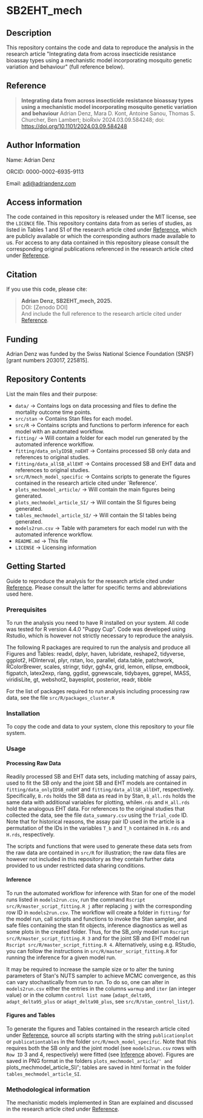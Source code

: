 # SB2EHT_mech

## Description
This repository contains the code and data to reproduce the analysis in the research article "Integrating data from across insecticide resistance bioassay types using a mechanistic model incorporating mosquito genetic variation and behaviour" (full reference below).

## Reference
> **Integrating data from across insecticide resistance bioassay types using a mechanistic model incorporating mosquito genetic variation and behaviour**
> Adrian Denz, Mara D. Kont, Antoine Sanou, Thomas S. Churcher, Ben Lambert; 
> bioRxiv 2024.03.09.584248; doi: https://doi.org/10.1101/2024.03.09.584248 

## Author Information
Name: Adrian Denz

ORCID: 0000-0002-6935-9113

Email: adi@adriandenz.com 

## Access information
The code contained in this repository is released under the MIT license, see the `LICENCE` file.
This repository contains data from as series of studies, as listed in Tables 1 and S1 of the research article cited under [Reference](#Reference), which are publicly available or which the corresponding authors made available to us. For access to any data contained in this repository please consult the corresponding original publications referenced in the research article cited under [Reference](#Reference). 

## Citation
If you use this code, please cite:
> **Adrian Denz, SB2EHT_mech, 2025.**  
> DOI: [Zenodo DOI]  
> And include the full reference to the research article cited under [Reference](#Reference).

## Funding
Adrian Denz was funded by the Swiss National Science Foundation (SNSF) [grant numbers 203017, 225815].

## Repository Contents
List the main files and their purpose:
- `data/` → Contains logs on data processing and files to define the mortality outcome time points.
- `src/stan` → Contains Stan files for each model.
- `src/R` → Contains scripts and functions to perform inference for each model with an automated workflow.
- `fitting/` → Will contain a folder for each model run generated by the automated inference worklflow.
- `fitting/data_onlyIDSB_noEHT` → Contains processed SB only data and references to original studies.
- `fitting/data_allSB_allEHT` → Contains processed SB and EHT data and references to original studies.
- `src/R/mech_model_specific` → Contains scripts to generate the figures contained in the research article cited under `Reference'.
- `plots_mechmodel_article/` → Will contain the main figures being generated.
- `plots_mechmodel_article_SI/` → Will contain the SI figures being generated.
- `tables_mechmodel_article_SI/` → Will contain the SI tables being generated.
- `models2run.csv` → Table with parameters for each model run with the automated inference workflow.
- `README.md` → This file
- `LICENSE` → Licensing information

## Getting Started

Guide to reproduce the analysis for the research article cited under [Reference](#Reference). Please consult the latter for specific terms and abbreviations used here.

### Prerequisites

To run the analysis you need to have R installed on your system. All code was tested for R version 4.4.0 "Puppy Cup". Code was developed using Rstudio, which is however not strictly necessary to reproduce the analysis. 

The following R packages are required to run the analysis and produce all Figures and Tables:
readxl, dplyr, haven, lubridate, reshape2, tidyverse, ggplot2, HDInterval, plyr, rstan, loo, parallel, data.table, patchwork, RColorBrewer, scales, stringr, tidyr, ggh4x, grid, lemon, ellipse, emdbook, figpatch, latex2exp, rlang, ggdist, ggnewscale, tidybayes, ggrepel, MASS, viridisLite, gt, webshot2, bayesplot, posterior, readr, tibble

For the list of packages required to run analysis including processing raw data, see the file `src/R/packages_cluster.R`

### Installation

To copy the code and data to your system, clone this repository to your file system.


### Usage

#### Processing Raw Data

Readily processed SB and EHT data sets, including matching of assay pairs, used to fit the SB only and the joint SB and EHT models are contained in `fitting/data_onlyIDSB_noEHT` and `fitting/data_allSB_allEHT`, respectively. Specifically, `B.rds` holds the SB data as read in by Stan, `B_all.rds` holds the same data with additional variables for plotting, while`H.rds` and `H_all.rds` hold the analogous EHT data. For references to the original studies that collected the data, see the file `data_summary.csv` using the `Trial_code` ID. Note that for historical reasons, the assay pair ID used in the article is a permutation of the IDs in the variables `T_b` and `T_h` contained in `B.rds` and `H.rds`, respectively.

The scripts and functions that were used to generate these data sets from the raw data are contained in `src/R` for illustration; the raw data files are however not included in this repository as they contain further data provided to us under restricted data sharing conditions. 

#### Inference

To run the automated workflow for inference with Stan for one of the model runs listed in `models2run.csv`, run the command `Rscript src/R/master_script_fitting.R j` after replacing `j` with the corresponding row ID in `models2run.csv`. The workflow will create a folder in `fitting/` for the model run, call scripts and functions to invoke the Stan sampler, and safe files containing the stan fit objects, inference diagnostics as well as some plots in the created folder. Thus, for the SB_only model run `Rscript src/R/master_script_fitting.R 3` and for the joint SB and EHT model run `Rscript src/R/master_script_fitting.R 4`. Alternatively, using e.g. RStudio, you can follow the instructions in `src/R/master_script_fitting.R` for running the inference for a given model run.

It may be required to increase the sample size or to alter the tuning parameters of Stan's NUTS sampler to achieve MCMC convergence, as this can vary stochastically from run to run. To do so, one can alter in `models2run.csv` either the entries in the columns `warmup` and `iter` (an integer value) or in the column `control list name` (`adapt_delta95`, `adapt_delta95_plus` or `adapt_delta98_plus`, see `src/R/stan_control_list/`).

#### Figures and Tables

To generate the figures and Tables contained in the research article cited under [Reference](#Reference), source all scripts starting with the string `publicationplot` or `publicationtables` in the folder `src/R/mech_model_specific`. Note that this requires both the SB only and the joint model (see `models2run.csv` rows with `Row ID` 3 and 4, respectively) were fitted (see [Inference](#Inference) above). Figures are saved in PNG format in the folders `plots_mechmodel_article/' and `plots_mechmodel_article_SI/'; tables are saved in html format in the folder `tables_mechmodel_article_SI`. 


### Methodological information 

The mechanistic models implemented in Stan are explained and discussed in the research article cited under [Reference](#Reference).




